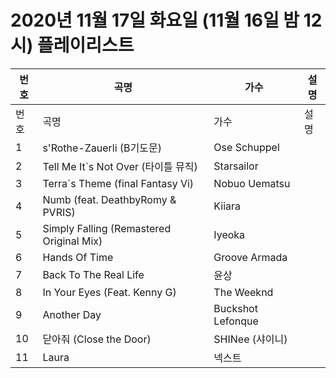 # 2020년 11월 17일 화요일 (11월 16일 밤 12시) 플레이리스트

| 번호 | 곡명 | 가수 | 설명 |
|------|------|------|------|
| 번호 | 곡명 | 가수 | 설명 |
| 1 | s'Rothe-Zauerli (B기도문) | Ose Schuppel |  |
| 2 | Tell Me It`s Not Over (타이틀 뮤직) | Starsailor |  |
| 3 | Terra`s Theme (final Fantasy Vi) | Nobuo Uematsu |  |
| 4 | Numb (feat. DeathbyRomy & PVRIS) | Kiiara |  |
| 5 | Simply Falling (Remastered Original Mix) | Iyeoka |  |
| 6 | Hands Of Time | Groove Armada |  |
| 7 | Back To The Real Life | 윤상 |  |
| 8 | In Your Eyes (Feat. Kenny G) | The Weeknd |  |
| 9 | Another Day | Buckshot Lefonque |  |
| 10 | 닫아줘 (Close the Door) | SHINee (샤이니) |  |
| 11 | Laura | 넥스트 |  |

